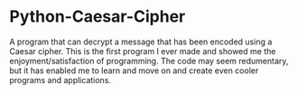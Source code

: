 # Python-Caesar-Cipher
A program that can decrypt a message that has been encoded using a Caesar cipher. This is the first program I ever made and showed me the
enjoyment/satisfaction of programming. The code may seem redumentary, but it has enabled me to learn and move on and create even cooler programs and applications. 

